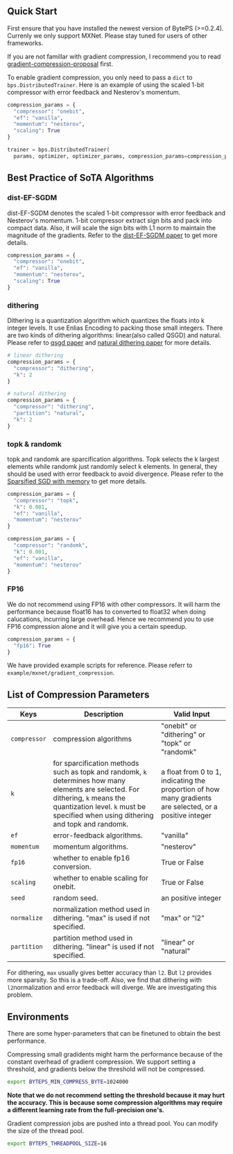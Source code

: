 ## Quick Start

First ensure that you have installed the newest version of BytePS (>=0.2.4). Currenly we only support MXNet. Please stay tuned for users of other frameworks.

If you are not famillar with gradient compression, I recommend you to read [gradient-compression-proposal](gradient-compression-proposal.md) first.

To enable gradient compression, you only need to pass a `dict` to `bps.DistributedTrainer`. Here is an example of using the scaled 1-bit compressor with error feedback and Nesterov's momentum.

```python
compression_params = {
  "compressor": "onebit",
  "ef": "vanilla",
  "momentum": "nesterov",
  "scaling": True
}

trainer = bps.DistributedTrainer(
  params, optimizer, optimizer_params, compression_params=compression_params)
```


## Best Practice of SoTA Algorithms

### dist-EF-SGDM

dist-EF-SGDM denotes the scaled 1-bit compressor with error feedback and Nesterov's momentum. 1-bit compressor extract sign bits and pack into compact data. Also, it will scale the sign bits with L1 norm to maintain the magnitude of the gradients. Refer to the [dist-EF-SGDM paper](https://arxiv.org/pdf/1905.10936.pdf) to get more details.

```python
compression_params = {
  "compressor": "onebit",
  "ef": "vanilla",
  "momentum": "nesterov",
  "scaling": True
}
```
### dithering

Dithering is a quantization algorithm which quantizes the floats into k integer levels. It use Enlias Encoding to packing those small integers. There are two kinds of dithering algorithms: linear(also called QSGD) and natural. Please refer to [qsgd paper](https://papers.nips.cc/paper/6768-qsgd-communication-efficient-sgd-via-gradient-quantization-and-encoding.pdf) and [natural dithering paper]() for more details.

```python
# linear dithering
compression_params = {
  "compressor": "dithering",
  "k": 2
}
```

```python
# natural dithering
compression_params = {
  "compressor": "dithering",
  "partition": "natural",
  "k": 2
}
```

### topk & randomk

topk and randomk are sparcification algorithms. Topk selects the k largest elements while randomk just randomly select k elements. In general, they should be used with error feedback to avoid divergence. Please refer to the [Sparsified SGD with memory](https://arxiv.org/pdf/1809.07599.pdf) to get more details.

```python
compression_params = {
  "compressor": "topk",
  "k": 0.001,
  "ef": "vanilla",
  "momentum": "nesterov"
}
```


```python
compression_params = {
  "compressor": "randomk",
  "k": 0.001,
  "ef": "vanilla",
  "momentum": "nesterov"
}
```

### FP16

We do not recommend using FP16 with other compressors. It will harm the performance because float16 has to converted to float32 when doing calucations, incurring large overhead. Hence we recommend you to use FP16 compression alone and it will give you a certain speedup. 

```python
compression_params = {
  "fp16": True
}
```


We have provided example scripts for reference. Please referr to `example/mxnet/gradient_compression`.

## List of Compression Parameters


| Keys | Description | Valid Input | 
| --- | --- | --- | 
| `compressor` | compression algorithms| "onebit" or "dithering" or "topk" or "randomk" |
| `k` | for sparcification methods such as topk and randomk, `k` determines how many elements are selected. For dithering, `k` means the quantization level. `k` must be specified when using dithering and topk and randomk. | a float from 0 to 1, indicating the proportion of how many gradients are selected, or a positive integer   |
| `ef` | error-feedback algorithms.   | "vanilla" |
| `momentum` |  momentum algorithms.  | "nesterov" |
| `fp16` | whether to enable fp16 conversion. | True or False |
| `scaling` | whether to enable scaling for onebit. | True or False |
| `seed` | random seed. | an positive integer |
| `normalize` | normalization method used in dithering. "max" is used if not specified. | "max" or "l2" |
| `partition` | partition method used in dithering. "linear" is used if not specified. | "linear" or "natural" |

For dithering, `max` usually gives better accuracy than `l2`. But `l2` provides more sparsity. So this is a trade-off. Also, we find that dithering with `l2`normalization and error feedback will diverge. We are investigating this problem.

## Environments 

There are some hyper-parameters that can be finetuned to obtain the best performance.

Compressing small gradidents might harm the performance because of the constant overhead of gradient compression. We support setting a threshold, and gradients below the threshold will not be compressed.
```sh
export BYTEPS_MIN_COMPRESS_BYTE=1024000
```

**Note that we do not recommend setting the threshold because it may hurt the accuracy. This is because some compression algorithms may require a different learning rate from the full-precision one's.**

Gradient compression jobs are pushed into a thread pool. You can modify the size of the thread pool.
```sh
export BYTEPS_THREADPOOL_SIZE=16
```